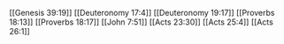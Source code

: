 [[Genesis 39:19]]
[[Deuteronomy 17:4]]
[[Deuteronomy 19:17]]
[[Proverbs 18:13]]
[[Proverbs 18:17]]
[[John 7:51]]
[[Acts 23:30]]
[[Acts 25:4]]
[[Acts 26:1]]
